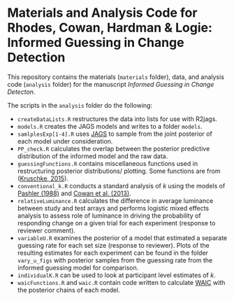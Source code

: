 # Materials and Analysis Code for Rhodes, Cowan, Hardman & Logie: Informed Guessing in Change Detection

This repository contains the materials (`materials` folder), data, and analysis code (`analysis` folder) for the manuscript *Informed Guessing in Change Detecton*.

The scripts in the `analysis` folder do the following:

* `createDataLists.R` restructures the data into lists for use with R2jags.
* `models.R` creates the JAGS models and writes to a folder `models`.
* `samlplesExp[1-4].R` uses [JAGS](http://mcmc-jags.sourceforge.net/) to sample from the joint posterior of each model under consideration.
* `PP_check.R` calculates the overlap between the posterior predictive distribution of the informed model and the raw data.
* `guessingFunctions.R` contains miscellaneous functions used in restructuring posterior distributions/ plotting. Some functions are from ([Kruschke, 2015](http://www.indiana.edu/~kruschke/DoingBayesianDataAnalysis/)).
* `conventional_k.R` conducts a standard analysis of *k* using the models of [Pashler (1988)](https://www.ncbi.nlm.nih.gov/pubmed/3226885) and [Cowan et al. (2013)](https://www.ncbi.nlm.nih.gov/pubmed/22905929).
* `relativeLuminance.R` calculates the difference in average luminance between study and test arrays and performs logistic mixed effects analysis to assess role of luminance in driving the probability of responding change on a given trial for each experiment (response to reviewer comment).
* `variableU.R` examines the posterior of a model that estimated a separate guessing rate for each set size (response to reviewer). Plots of the resulting estimates for each experiment can be found in the folder `vary_u_figs` with posterior samples from the guessing rate from the informed guessing model for comparison.
* `individualK.R` can be used to look at participant level estimates of *k*.
* `waicFunctions.R` and `waic.R` contain code written to calculate [WAIC](http://www.jmlr.org/papers/v11/watanabe10a.html) with the posterior chains of each model.

